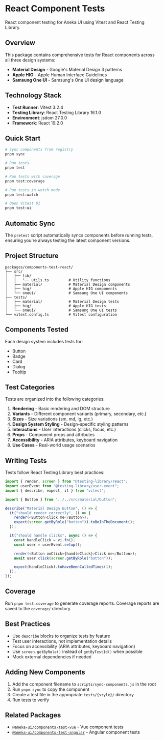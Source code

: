 # React Component Tests

React component testing for Aneka UI using Vitest and React Testing Library.

## Overview

This package contains comprehensive tests for React components across all three design systems:

- **Material Design** - Google's Material Design 3 patterns
- **Apple HIG** - Apple Human Interface Guidelines
- **Samsung One UI** - Samsung's One UI design language

## Technology Stack

- **Test Runner**: Vitest 3.2.4
- **Testing Library**: React Testing Library 16.1.0
- **Environment**: jsdom 27.0.0
- **Framework**: React 19.2.0

## Quick Start

```bash
# Sync components from registry
pnpm sync

# Run tests
pnpm test

# Run tests with coverage
pnpm test:coverage

# Run tests in watch mode
pnpm test:watch

# Open Vitest UI
pnpm test:ui
```

## Automatic Sync

The `pretest` script automatically syncs components before running tests, ensuring you're always testing the latest component versions.

## Project Structure

```
packages/components-test-react/
├── src/
│   ├── lib/
│   │   └── utils.ts         # Utility functions
│   ├── material/            # Material Design components
│   ├── hig/                 # Apple HIG components
│   └── oneui/               # Samsung One UI components
├── tests/
│   ├── material/            # Material Design tests
│   ├── hig/                 # Apple HIG tests
│   └── oneui/               # Samsung One UI tests
└── vitest.config.ts         # Vitest configuration
```

## Components Tested

Each design system includes tests for:

- Button
- Badge
- Card
- Dialog
- Tooltip

## Test Categories

Tests are organized into the following categories:

1. **Rendering** - Basic rendering and DOM structure
2. **Variants** - Different component variants (primary, secondary, etc.)
3. **Sizes** - Size variations (sm, md, lg, etc.)
4. **Design System Styling** - Design-specific styling patterns
5. **Interactions** - User interactions (clicks, focus, etc.)
6. **Props** - Component props and attributes
7. **Accessibility** - ARIA attributes, keyboard navigation
8. **Use Cases** - Real-world usage scenarios

## Writing Tests

Tests follow React Testing Library best practices:

```typescript
import { render, screen } from "@testing-library/react";
import userEvent from "@testing-library/user-event";
import { describe, expect, it } from "vitest";

import { Button } from "../../src/material/button";

describe("Material Design Button", () => {
  it("should render correctly", () => {
    render(<Button>Click me</Button>);
    expect(screen.getByRole("button")).toBeInTheDocument();
  });

  it("should handle clicks", async () => {
    const handleClick = vi.fn();
    const user = userEvent.setup();

    render(<Button onClick={handleClick}>Click me</Button>);
    await user.click(screen.getByRole("button"));

    expect(handleClick).toHaveBeenCalledTimes(1);
  });
});
```

## Coverage

Run `pnpm test:coverage` to generate coverage reports. Coverage reports are saved to the `coverage/` directory.

## Best Practices

- Use `describe` blocks to organize tests by feature
- Test user interactions, not implementation details
- Focus on accessibility (ARIA attributes, keyboard navigation)
- Use `screen.getByRole()` instead of `getByTestId()` when possible
- Mock external dependencies if needed

## Adding New Components

1. Add the component filename to `scripts/sync-components.js` in the root
2. Run `pnpm sync` to copy the component
3. Create a test file in the appropriate `tests/{style}/` directory
4. Run tests to verify

## Related Packages

- [`@aneka-ui/components-test-vue`](../components-test-vue) - Vue component tests
- [`@aneka-ui/components-test-angular`](../components-test-angular) - Angular component tests
